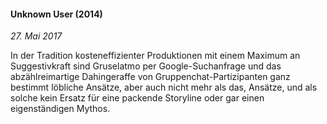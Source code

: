 #### Unknown User (2014)

_27. Mai 2017_

In der Tradition kosteneffizienter Produktionen mit einem Maximum an Suggestivkraft sind Gruselatmo per Google-Suchanfrage und das abzählreimartige Dahingeraffe von Gruppenchat-Partizipanten ganz bestimmt löbliche Ansätze, aber auch nicht mehr als das, Ansätze, und als solche kein Ersatz für eine packende Storyline oder gar einen eigenständigen Mythos.
